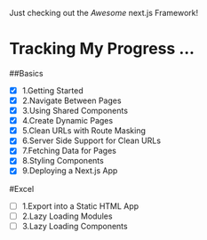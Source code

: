 Just checking out the *Awesome* next.js Framework! 

# Tracking My Progress ...

##Basics

* [X] 1.Getting Started
* [X] 2.Navigate Between Pages
* [X] 3.Using Shared Components
* [X] 4.Create Dynamic Pages
* [X] 5.Clean URLs with Route Masking
* [X] 6.Server Side Support for Clean URLs
* [X] 7.Fetching Data for Pages
* [X] 8.Styling Components
* [X] 9.Deploying a Next.js App

#Excel

* [ ] 1.Export into a Static HTML App
* [ ] 2.Lazy Loading Modules
* [ ] 3.Lazy Loading Components